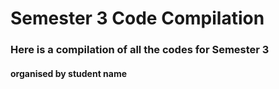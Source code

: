 # Semester 3 Code Compilation

### Here is a compilation of all the codes for Semester 3

#### organised by student name